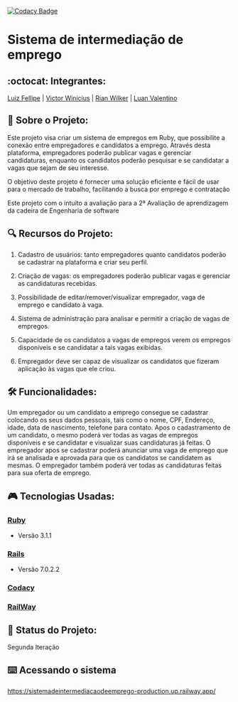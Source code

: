 [![Codacy Badge](https://app.codacy.com/project/badge/Grade/229129ba3a2c40a1b3b18f6cc7d7e624)](https://www.codacy.com/gh/Projeto-2-VA-ES/SistemaDeIntermediacaoDeEmprego/dashboard?utm_source=github.com&amp;utm_medium=referral&amp;utm_content=Projeto-2-VA-ES/SistemaDeIntermediacaoDeEmprego&amp;utm_campaign=Badge_Grade)

# Sistema de intermediação de emprego
## :octocat: Integrantes:
[Luiz Fellipe](https://github.com/Luizfdarb) | [Victor Winicius](https://github.com/dev-victorw) | [Rian Wilker](https://github.com/RWilker87) | [Luan Valentino](https://github.com/LuanValentinoS)


## :ledger: Sobre o Projeto:
Este projeto visa criar um sistema de empregos em Ruby, que possibilite a conexão entre empregadores e candidatos a emprego. Através desta plataforma, empregadores poderão publicar vagas e gerenciar candidaturas, enquanto os candidatos poderão pesquisar e se candidatar a vagas que sejam de seu interesse.

O objetivo deste projeto é fornecer uma solução eficiente e fácil de usar para o mercado de trabalho, facilitando a busca por emprego e contratação

Este projeto com o intuito a avaliação para a 2ª Avaliação de aprendizagem da cadeira de Engenharia de software

## :mag: Recursos do Projeto:
1.  Cadastro de usuários: tanto empregadores quanto candidatos poderão se cadastrar na plataforma e criar seu perfil.

2.  Criação de vagas: os empregadores poderão publicar vagas e gerenciar as candidaturas recebidas.

3.  Possibilidade de editar/remover/visualizar empregador, vaga de emprego e candidato à vaga.

4.  Sistema de administração para analisar e permitir a criação de vagas de empregos.

5.  Capacidade de os candidatos a vagas de empregos verem os empregos disponíveis e se candidatar a tais vagas exibidas.

6.  Empregador deve ser capaz de visualizar os candidatos que fizeram aplicação às vagas que ele criou.

## :hammer_and_wrench: Funcionalidades:
Um empregador ou um candidato a emprego consegue se cadastrar colocando os seus dados pessoais, tais como o nome, CPF, Endereço, idade, data de nascimento, telefone para contato. Apos o cadastramento de um candidato, o mesmo poderá ver todas as vagas de empregos disponíveis e se candidatar e visualizar suas candidaturas já feitas. O empregador apos se cadastrar poderá anunciar uma vaga de emprego que irá se analisada e aprovada para que os candidatos se candidatem as mesmas. O empregador também poderá ver todas as candidaturas feitas para sua oferta de emprego.
## :video_game: Tecnologias Usadas:
 ### [Ruby](https://www.ruby-lang.org/pt/)
*   Versão 3.1.1
 ### [Rails](https://rubyonrails.org)
*   Versão 7.0.2.2
 ### [Codacy](https://www.codacy.com/product)
 ### [RailWay](https://railway.app)
## :speech_balloon: Status do Projeto:
Segunda Iteração
## :keyboard: Acessando o sistema
https://sistemadeintermediacaodeemprego-production.up.railway.app/
